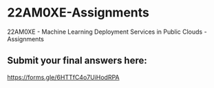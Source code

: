 # 22AM0XE-Assignments
22AM0XE - Machine Learning Deployment Services in Public Clouds - Assignments

## Submit your final answers here:

https://forms.gle/6HTTfC4o7UiHodRPA
